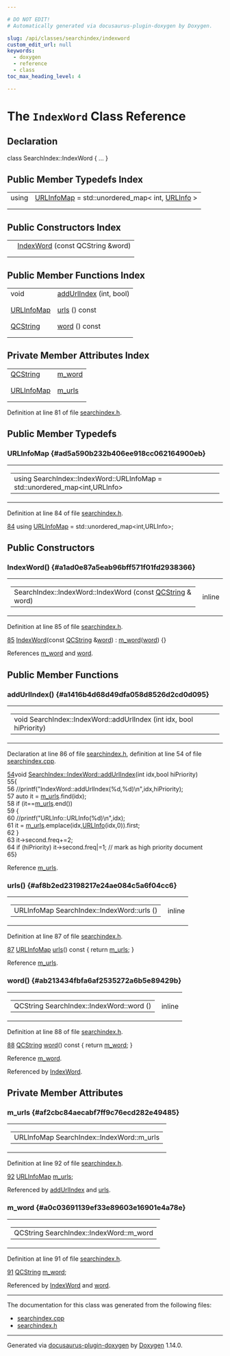 ```yaml
---

# DO NOT EDIT!
# Automatically generated via docusaurus-plugin-doxygen by Doxygen.

slug: /api/classes/searchindex/indexword
custom_edit_url: null
keywords:
  - doxygen
  - reference
  - class
toc_max_heading_level: 4

---
```


<div class="doxyPage">

# The `IndexWord` Class Reference



## Declaration

<div class="doxyDeclaration">
class SearchIndex::IndexWord { ... }
</div>

## Public Member Typedefs Index

<table class="doxyMembersIndex">

<tr class="doxyMemberIndexItem">
<td class="doxyMemberIndexItemType" align="left" valign="top">using</td>
<td class="doxyMemberIndexItemName" align="left" valign="top"><a href="#ad5a590b232b406ee918cc062164900eb">URLInfoMap</a> = std::unordered_map&lt; int, <a href="/web-doxygen/docs/api/structs/searchindex/urlinfo">URLInfo</a> &gt;</td>
</tr>
<tr class="doxyMemberIndexDescription">
<td class="doxyMemberIndexDescriptionLeft"></td>
<td class="doxyMemberIndexDescriptionRight">
</td>
</tr>
<tr class="doxyMemberIndexSeparator">
<td class="doxyMemberIndexSeparator" colspan="2"></td>
</tr>

</table>

## Public Constructors Index

<table class="doxyMembersIndex">

<tr class="doxyMemberIndexItem">
<td class="doxyMemberIndexItemType" align="left" valign="top"></td>
<td class="doxyMemberIndexItemName" align="left" valign="top"><a href="#a1ad0e87a5eab96bff571f01fd2938366">IndexWord</a> (const QCString &amp;word)</td>
</tr>
<tr class="doxyMemberIndexDescription">
<td class="doxyMemberIndexDescriptionLeft"></td>
<td class="doxyMemberIndexDescriptionRight">
</td>
</tr>
<tr class="doxyMemberIndexSeparator">
<td class="doxyMemberIndexSeparator" colspan="2"></td>
</tr>

</table>

## Public Member Functions Index

<table class="doxyMembersIndex">

<tr class="doxyMemberIndexItem">
<td class="doxyMemberIndexItemType" align="left" valign="top">void</td>
<td class="doxyMemberIndexItemName" align="left" valign="top"><a href="#a1416b4d68d49dfa058d8526d2cd0d095">addUrlIndex</a> (int, bool)</td>
</tr>
<tr class="doxyMemberIndexDescription">
<td class="doxyMemberIndexDescriptionLeft"></td>
<td class="doxyMemberIndexDescriptionRight">
</td>
</tr>
<tr class="doxyMemberIndexSeparator">
<td class="doxyMemberIndexSeparator" colspan="2"></td>
</tr>

<tr class="doxyMemberIndexItem">
<td class="doxyMemberIndexItemType" align="left" valign="top"><a href="#ad5a590b232b406ee918cc062164900eb">URLInfoMap</a></td>
<td class="doxyMemberIndexItemName" align="left" valign="top"><a href="#af8b2ed23198217e24ae084c5a6f04cc6">urls</a> () const</td>
</tr>
<tr class="doxyMemberIndexDescription">
<td class="doxyMemberIndexDescriptionLeft"></td>
<td class="doxyMemberIndexDescriptionRight">
</td>
</tr>
<tr class="doxyMemberIndexSeparator">
<td class="doxyMemberIndexSeparator" colspan="2"></td>
</tr>

<tr class="doxyMemberIndexItem">
<td class="doxyMemberIndexItemType" align="left" valign="top"><a href="/web-doxygen/docs/api/classes/qcstring">QCString</a></td>
<td class="doxyMemberIndexItemName" align="left" valign="top"><a href="#ab213434fbfa6af2535272a6b5e89429b">word</a> () const</td>
</tr>
<tr class="doxyMemberIndexDescription">
<td class="doxyMemberIndexDescriptionLeft"></td>
<td class="doxyMemberIndexDescriptionRight">
</td>
</tr>
<tr class="doxyMemberIndexSeparator">
<td class="doxyMemberIndexSeparator" colspan="2"></td>
</tr>

</table>

## Private Member Attributes Index

<table class="doxyMembersIndex">

<tr class="doxyMemberIndexItem">
<td class="doxyMemberIndexItemType" align="left" valign="top"><a href="/web-doxygen/docs/api/classes/qcstring">QCString</a></td>
<td class="doxyMemberIndexItemName" align="left" valign="top"><a href="#a0c03691139ef33e89603e16901e4a78e">m_word</a></td>
</tr>
<tr class="doxyMemberIndexDescription">
<td class="doxyMemberIndexDescriptionLeft"></td>
<td class="doxyMemberIndexDescriptionRight">
</td>
</tr>
<tr class="doxyMemberIndexSeparator">
<td class="doxyMemberIndexSeparator" colspan="2"></td>
</tr>

<tr class="doxyMemberIndexItem">
<td class="doxyMemberIndexItemType" align="left" valign="top"><a href="#ad5a590b232b406ee918cc062164900eb">URLInfoMap</a></td>
<td class="doxyMemberIndexItemName" align="left" valign="top"><a href="#af2cbc84aecabf7ff9c76ecd282e49485">m_urls</a></td>
</tr>
<tr class="doxyMemberIndexDescription">
<td class="doxyMemberIndexDescriptionLeft"></td>
<td class="doxyMemberIndexDescriptionRight">
</td>
</tr>
<tr class="doxyMemberIndexSeparator">
<td class="doxyMemberIndexSeparator" colspan="2"></td>
</tr>

</table>


Definition at line 81 of file <a href="/web-doxygen/docs/api/files/src/searchindex-h">searchindex.h</a>.

<div class="doxySectionDef">

## Public Member Typedefs

### URLInfoMap {#ad5a590b232b406ee918cc062164900eb}

<div class="doxyMemberItem">
<div class="doxyMemberProto">
<table class="doxyMemberLabels">
<tr class="doxyMemberLabels">
<td class="doxyMemberLabelsLeft">
<table class="doxyMemberName">
<tr>
<td class="doxyMemberName">using SearchIndex::IndexWord::URLInfoMap =  std::unordered_map&lt;int,URLInfo&gt;</td>
</tr>
</table>
</td>
</tr>
</table>
</div>
<div class="doxyMemberDoc">



Definition at line 84 of file <a href="/web-doxygen/docs/api/files/src/searchindex-h">searchindex.h</a>.

<div class="doxyProgramListing">

<div class="doxyCodeLine"><span class="doxyLineNumber"><a href="#ad5a590b232b406ee918cc062164900eb">84</a></span><span class="doxyLineContent"><span class="doxyHighlight">        </span><span class="doxyHighlightKeyword">using </span><span class="doxyHighlight"><a href="#ad5a590b232b406ee918cc062164900eb">URLInfoMap</a> = std::unordered_map&lt;int,URLInfo&gt;;</span></span></div>

</div>

</div>
</div>

</div>

<div class="doxySectionDef">

## Public Constructors

### IndexWord() {#a1ad0e87a5eab96bff571f01fd2938366}

<div class="doxyMemberItem">
<div class="doxyMemberProto">
<table class="doxyMemberLabels">
<tr class="doxyMemberLabels">
<td class="doxyMemberLabelsLeft">
<table class="doxyMemberName">
<tr>
<td class="doxyMemberName">SearchIndex::IndexWord::IndexWord (const <a href="/web-doxygen/docs/api/classes/qcstring">QCString</a> &amp; word)</td>
</tr>
</table>
</td>
<td class="doxyMemberLabelsRight">
<span class="doxyMemberLabels">
<span class="doxyMemberLabel inline">inline</span>
</span>
</td>
</tr>
</table>
</div>
<div class="doxyMemberDoc">



Definition at line 85 of file <a href="/web-doxygen/docs/api/files/src/searchindex-h">searchindex.h</a>.

<div class="doxyProgramListing">

<div class="doxyCodeLine"><span class="doxyLineNumber"><a href="#a1ad0e87a5eab96bff571f01fd2938366">85</a></span><span class="doxyLineContent"><span class="doxyHighlight">        <a href="#a1ad0e87a5eab96bff571f01fd2938366">IndexWord</a>(</span><span class="doxyHighlightKeyword">const</span><span class="doxyHighlight"> <a href="/web-doxygen/docs/api/classes/qcstring">QCString</a> &amp;<a href="#ab213434fbfa6af2535272a6b5e89429b">word</a>) : <a href="#a0c03691139ef33e89603e16901e4a78e">m_word</a>(<a href="#ab213434fbfa6af2535272a6b5e89429b">word</a>) {}</span></span></div>

</div>


References <a href="#a0c03691139ef33e89603e16901e4a78e">m\_word</a> and <a href="#ab213434fbfa6af2535272a6b5e89429b">word</a>.
</div>
</div>

</div>

<div class="doxySectionDef">

## Public Member Functions

### addUrlIndex() {#a1416b4d68d49dfa058d8526d2cd0d095}

<div class="doxyMemberItem">
<div class="doxyMemberProto">
<table class="doxyMemberLabels">
<tr class="doxyMemberLabels">
<td class="doxyMemberLabelsLeft">
<table class="doxyMemberName">
<tr>
<td class="doxyMemberName">void SearchIndex::IndexWord::addUrlIndex (int idx, bool hiPriority)</td>
</tr>
</table>
</td>
</tr>
</table>
</div>
<div class="doxyMemberDoc">



Declaration at line 86 of file <a href="/web-doxygen/docs/api/files/src/searchindex-h">searchindex.h</a>, definition at line 54 of file <a href="/web-doxygen/docs/api/files/src/searchindex-cpp">searchindex.cpp</a>.

<div class="doxyProgramListing">

<div class="doxyCodeLine"><span class="doxyLineNumber"><a href="#a1416b4d68d49dfa058d8526d2cd0d095">54</a></span><span class="doxyLineContent"><span class="doxyHighlightKeywordType">void</span><span class="doxyHighlight"> <a href="#a1416b4d68d49dfa058d8526d2cd0d095">SearchIndex::IndexWord::addUrlIndex</a>(</span><span class="doxyHighlightKeywordType">int</span><span class="doxyHighlight"> idx,</span><span class="doxyHighlightKeywordType">bool</span><span class="doxyHighlight"> hiPriority)</span></span></div>
<div class="doxyCodeLine"><span class="doxyLineNumber">55</span><span class="doxyLineContent"><span class="doxyHighlight">{</span></span></div>
<div class="doxyCodeLine"><span class="doxyLineNumber">56</span><span class="doxyLineContent"><span class="doxyHighlight">  </span><span class="doxyHighlightComment">//printf("IndexWord::addUrlIndex(%d,%d)\n",idx,hiPriority);</span></span></div>
<div class="doxyCodeLine"><span class="doxyLineNumber">57</span><span class="doxyLineContent"><span class="doxyHighlight">  </span><span class="doxyHighlightKeyword">auto</span><span class="doxyHighlight"> it = <a href="#af2cbc84aecabf7ff9c76ecd282e49485">m_urls</a>.find(idx);</span></span></div>
<div class="doxyCodeLine"><span class="doxyLineNumber">58</span><span class="doxyLineContent"><span class="doxyHighlight">  </span><span class="doxyHighlightKeywordFlow">if</span><span class="doxyHighlight"> (it==<a href="#af2cbc84aecabf7ff9c76ecd282e49485">m_urls</a>.end())</span></span></div>
<div class="doxyCodeLine"><span class="doxyLineNumber">59</span><span class="doxyLineContent"><span class="doxyHighlight">  {</span></span></div>
<div class="doxyCodeLine"><span class="doxyLineNumber">60</span><span class="doxyLineContent"><span class="doxyHighlight">    </span><span class="doxyHighlightComment">//printf("URLInfo::URLInfo(%d)\n",idx);</span></span></div>
<div class="doxyCodeLine"><span class="doxyLineNumber">61</span><span class="doxyLineContent"><span class="doxyHighlight">    it = <a href="#af2cbc84aecabf7ff9c76ecd282e49485">m_urls</a>.emplace(idx,<a href="/web-doxygen/docs/api/structs/searchindex/urlinfo">URLInfo</a>(idx,0)).first;</span></span></div>
<div class="doxyCodeLine"><span class="doxyLineNumber">62</span><span class="doxyLineContent"><span class="doxyHighlight">  }</span></span></div>
<div class="doxyCodeLine"><span class="doxyLineNumber">63</span><span class="doxyLineContent"><span class="doxyHighlight">  it-&gt;second.freq+=2;</span></span></div>
<div class="doxyCodeLine"><span class="doxyLineNumber">64</span><span class="doxyLineContent"><span class="doxyHighlight">  </span><span class="doxyHighlightKeywordFlow">if</span><span class="doxyHighlight"> (hiPriority) it-&gt;second.freq|=1; </span><span class="doxyHighlightComment">// mark as high priority document</span></span></div>
<div class="doxyCodeLine"><span class="doxyLineNumber">65</span><span class="doxyLineContent"><span class="doxyHighlight">}</span></span></div>

</div>


Reference <a href="#af2cbc84aecabf7ff9c76ecd282e49485">m\_urls</a>.
</div>
</div>

### urls() {#af8b2ed23198217e24ae084c5a6f04cc6}

<div class="doxyMemberItem">
<div class="doxyMemberProto">
<table class="doxyMemberLabels">
<tr class="doxyMemberLabels">
<td class="doxyMemberLabelsLeft">
<table class="doxyMemberName">
<tr>
<td class="doxyMemberName">URLInfoMap SearchIndex::IndexWord::urls ()</td>
</tr>
</table>
</td>
<td class="doxyMemberLabelsRight">
<span class="doxyMemberLabels">
<span class="doxyMemberLabel inline">inline</span>
</span>
</td>
</tr>
</table>
</div>
<div class="doxyMemberDoc">



Definition at line 87 of file <a href="/web-doxygen/docs/api/files/src/searchindex-h">searchindex.h</a>.

<div class="doxyProgramListing">

<div class="doxyCodeLine"><span class="doxyLineNumber"><a href="#af8b2ed23198217e24ae084c5a6f04cc6">87</a></span><span class="doxyLineContent"><span class="doxyHighlight">        <a href="#ad5a590b232b406ee918cc062164900eb">URLInfoMap</a> <a href="#af8b2ed23198217e24ae084c5a6f04cc6">urls</a>()</span><span class="doxyHighlightKeyword"> const </span><span class="doxyHighlight">{ </span><span class="doxyHighlightKeywordFlow">return</span><span class="doxyHighlight"> <a href="#af2cbc84aecabf7ff9c76ecd282e49485">m_urls</a>; }</span></span></div>

</div>


Reference <a href="#af2cbc84aecabf7ff9c76ecd282e49485">m\_urls</a>.
</div>
</div>

### word() {#ab213434fbfa6af2535272a6b5e89429b}

<div class="doxyMemberItem">
<div class="doxyMemberProto">
<table class="doxyMemberLabels">
<tr class="doxyMemberLabels">
<td class="doxyMemberLabelsLeft">
<table class="doxyMemberName">
<tr>
<td class="doxyMemberName">QCString SearchIndex::IndexWord::word ()</td>
</tr>
</table>
</td>
<td class="doxyMemberLabelsRight">
<span class="doxyMemberLabels">
<span class="doxyMemberLabel inline">inline</span>
</span>
</td>
</tr>
</table>
</div>
<div class="doxyMemberDoc">



Definition at line 88 of file <a href="/web-doxygen/docs/api/files/src/searchindex-h">searchindex.h</a>.

<div class="doxyProgramListing">

<div class="doxyCodeLine"><span class="doxyLineNumber"><a href="#ab213434fbfa6af2535272a6b5e89429b">88</a></span><span class="doxyLineContent"><span class="doxyHighlight">        <a href="/web-doxygen/docs/api/classes/qcstring">QCString</a> <a href="#ab213434fbfa6af2535272a6b5e89429b">word</a>()</span><span class="doxyHighlightKeyword"> const </span><span class="doxyHighlight">{ </span><span class="doxyHighlightKeywordFlow">return</span><span class="doxyHighlight"> <a href="#a0c03691139ef33e89603e16901e4a78e">m_word</a>; }</span></span></div>

</div>


Reference <a href="#a0c03691139ef33e89603e16901e4a78e">m\_word</a>.

Referenced by <a href="#a1ad0e87a5eab96bff571f01fd2938366">IndexWord</a>.
</div>
</div>

</div>

<div class="doxySectionDef">

## Private Member Attributes

### m\_urls {#af2cbc84aecabf7ff9c76ecd282e49485}

<div class="doxyMemberItem">
<div class="doxyMemberProto">
<table class="doxyMemberLabels">
<tr class="doxyMemberLabels">
<td class="doxyMemberLabelsLeft">
<table class="doxyMemberName">
<tr>
<td class="doxyMemberName">URLInfoMap SearchIndex::IndexWord::m_urls</td>
</tr>
</table>
</td>
</tr>
</table>
</div>
<div class="doxyMemberDoc">



Definition at line 92 of file <a href="/web-doxygen/docs/api/files/src/searchindex-h">searchindex.h</a>.

<div class="doxyProgramListing">

<div class="doxyCodeLine"><span class="doxyLineNumber"><a href="#af2cbc84aecabf7ff9c76ecd282e49485">92</a></span><span class="doxyLineContent"><span class="doxyHighlight">        <a href="#ad5a590b232b406ee918cc062164900eb">URLInfoMap</a>  <a href="#af2cbc84aecabf7ff9c76ecd282e49485">m_urls</a>;</span></span></div>

</div>


Referenced by <a href="#a1416b4d68d49dfa058d8526d2cd0d095">addUrlIndex</a> and <a href="#af8b2ed23198217e24ae084c5a6f04cc6">urls</a>.
</div>
</div>

### m\_word {#a0c03691139ef33e89603e16901e4a78e}

<div class="doxyMemberItem">
<div class="doxyMemberProto">
<table class="doxyMemberLabels">
<tr class="doxyMemberLabels">
<td class="doxyMemberLabelsLeft">
<table class="doxyMemberName">
<tr>
<td class="doxyMemberName">QCString SearchIndex::IndexWord::m_word</td>
</tr>
</table>
</td>
</tr>
</table>
</div>
<div class="doxyMemberDoc">



Definition at line 91 of file <a href="/web-doxygen/docs/api/files/src/searchindex-h">searchindex.h</a>.

<div class="doxyProgramListing">

<div class="doxyCodeLine"><span class="doxyLineNumber"><a href="#a0c03691139ef33e89603e16901e4a78e">91</a></span><span class="doxyLineContent"><span class="doxyHighlight">        <a href="/web-doxygen/docs/api/classes/qcstring">QCString</a>    <a href="#a0c03691139ef33e89603e16901e4a78e">m_word</a>;</span></span></div>

</div>


Referenced by <a href="#a1ad0e87a5eab96bff571f01fd2938366">IndexWord</a> and <a href="#ab213434fbfa6af2535272a6b5e89429b">word</a>.
</div>
</div>

</div>

<hr/>

The documentation for this class was generated from the following files:

<ul>
<li><a href="/web-doxygen/docs/api/files/src/searchindex-cpp">searchindex.cpp</a></li>
<li><a href="/web-doxygen/docs/api/files/src/searchindex-h">searchindex.h</a></li>
</ul>

<hr/>

<p class="doxyGeneratedBy">Generated via <a href="https://github.com/xpack/docusaurus-plugin-doxygen">docusaurus-plugin-doxygen</a> by <a href="https://www.doxygen.nl">Doxygen</a> 1.14.0.</p>

</div>
